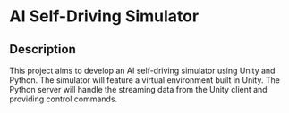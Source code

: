 # AI Self-Driving Simulator

## Description
This project aims to develop an AI self-driving simulator using Unity and Python. The simulator will feature a virtual environment built in Unity. The Python server will handle the streaming data from the Unity client and providing control commands.
